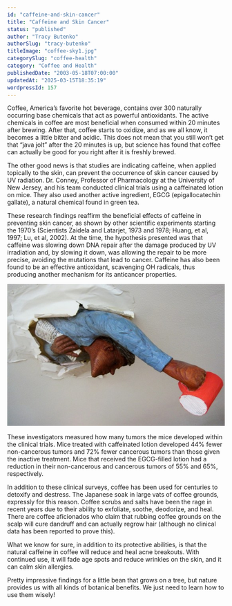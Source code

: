 ```yaml
---
id: "caffeine-and-skin-cancer"
title: "Caffeine and Skin Cancer"
status: "published"
author: "Tracy Butenko"
authorSlug: "tracy-butenko"
titleImage: "coffee-sky1.jpg"
categorySlug: "coffee-health"
category: "Coffee and Health"
publishedDate: "2003-05-18T07:00:00"
updatedAt: "2025-03-15T18:35:19"
wordpressId: 157
---
```


Coffee, America’s favorite hot beverage, contains over 300 naturally occurring base chemicals that act as powerful antioxidants. The active chemicals in coffee are most beneficial when consumed within 20 minutes after brewing. After that, coffee starts to oxidize, and as we all know, it becomes a little bitter and acidic. This does not mean that you still won’t get that “java jolt” after the 20 minutes is up, but science has found that coffee can actually be good for you right after it is freshly brewed.

The other good news is that studies are indicating caffeine, when applied topically to the skin, can prevent the occurrence of skin cancer caused by UV radiation. Dr. Conney, Professor of Pharmacology at the University of New Jersey, and his team conducted clinical trials using a caffeinated lotion on mice. They also used another active ingredient, EGCG (epigallocatechin gallate), a natural chemical found in green tea.

These research findings reaffirm the beneficial effects of caffeine in preventing skin cancer, as shown by other scientific experiments starting the 1970’s (Scientists Zaidela and Latarjet, 1973 and 1978; Huang, et al, 1997; Lu, et al, 2002). At the time, the hypothesis presented was that caffeine was slowing down DNA repair after the damage produced by UV irradiation and, by slowing it down, was allowing the repair to be more precise, avoiding the mutations that lead to cancer. Caffeine has also been found to be an effective antioxidant, scavenging OH radicals, thus producing another mechanism for its anticancer properties.

![coffee ceiling](coffee-sky1.jpg)

These investigators measured how many tumors the mice developed within the clinical trials. Mice treated with caffeinated lotion developed 44% fewer non-cancerous tumors and 72% fewer cancerous tumors than those given the inactive treatment. Mice that received the EGCG-filled lotion had a reduction in their non-cancerous and cancerous tumors of 55% and 65%, respectively.

In addition to these clinical surveys, coffee has been used for centuries to detoxify and destress. The Japanese soak in large vats of coffee grounds, expressly for this reason. Coffee scrubs and salts have been the rage in recent years due to their ability to exfoliate, soothe, deodorize, and heal. There are coffee aficionados who claim that rubbing coffee grounds on the scalp will cure dandruff and can actually regrow hair (although no clinical data has been reported to prove this).

What we know for sure, in addition to its protective abilities, is that the natural caffeine in coffee will reduce and heal acne breakouts. With continued use, it will fade age spots and reduce wrinkles on the skin, and it can calm skin allergies.

Pretty impressive findings for a little bean that grows on a tree, but nature provides us with all kinds of botanical benefits. We just need to learn how to use them wisely!
